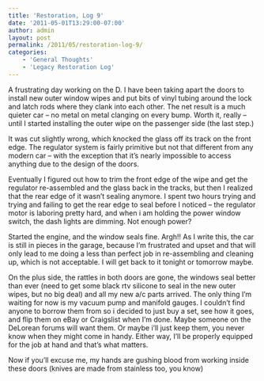 ```yaml
---
title: 'Restoration, Log 9'
date: '2011-05-01T13:29:00-07:00'
author: admin
layout: post
permalink: /2011/05/restoration-log-9/
categories:
    - 'General Thoughts'
    - 'Legacy Restoration Log'
---
```


A frustrating day working on the D. I have been taking apart the doors to install new outer window wipes and put bits of vinyl tubing around the lock and latch rods where they clank into each other. The net result is a much quieter car – no metal on metal clanging on every bump. Worth it, really – until I started installing the outer wipe on the passenger side (the last step.)

It was cut slightly wrong, which knocked the glass off its track on the front edge. The regulator system is fairly primitive but not that different from any modern car – with the exception that it’s nearly impossible to access anything due to the design of the doors.

Eventually I figured out how to trim the front edge of the wipe and get the regulator re-assembled and the glass back in the tracks, but then I realized that the rear edge of it wasn’t sealing anymore. I spent two hours trying and trying and failing to get the rear edge to seal before I noticed – the regulator motor is laboring pretty hard, and when i am holding the power window switch, the dash lights are dimming. Not enough power?

Started the engine, and the window seals fine. Argh!! As I write this, the car is still in pieces in the garage, because I’m frustrated and upset and that will only lead to me doing a less than perfect job in re-assembling and cleaning up, which is not acceptable. I will get back to it tonight or tomorrow maybe.

On the plus side, the rattles in both doors are gone, the windows seal better than ever (need to get some black rtv silicone to seal in the new outer wipes, but no big deal) and all my new a/c parts arrived. The only thing I’m waiting for now is my vacuum pump and manifold gauges. I couldn’t find anyone to borrow them from so i decided to just buy a set, see how it goes, and flip them on eBay or Craigslist when I’m done. Maybe someone on the DeLorean forums will want them. Or maybe i’ll just keep them, you never know when they might come in handy. Either way, I’ll be properly equipped for the job at hand and that’s what matters.

Now if you’ll excuse me, my hands are gushing blood from working inside these doors (knives are made from stainless too, you know)